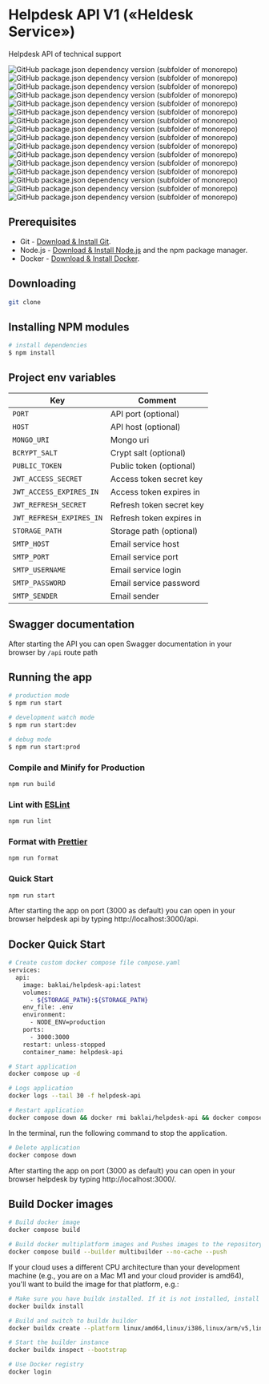 # Helpdesk API V1 («Heldesk Service»)

Helpdesk API of technical support

![GitHub package.json dependency version (subfolder of monorepo)](https://img.shields.io/github/package-json/dependency-version/baklai/helpdesk-api-v1/@nestjs/common)
![GitHub package.json dependency version (subfolder of monorepo)](https://img.shields.io/github/package-json/dependency-version/baklai/helpdesk-api-v1/@nestjs/config)
![GitHub package.json dependency version (subfolder of monorepo)](https://img.shields.io/github/package-json/dependency-version/baklai/helpdesk-api-v1/@nestjs/core)
![GitHub package.json dependency version (subfolder of monorepo)](https://img.shields.io/github/package-json/dependency-version/baklai/helpdesk-api-v1/@nestjs/jwt)
![GitHub package.json dependency version (subfolder of monorepo)](https://img.shields.io/github/package-json/dependency-version/baklai/helpdesk-api-v1/@nestjs/mongoose)
![GitHub package.json dependency version (subfolder of monorepo)](https://img.shields.io/github/package-json/dependency-version/baklai/helpdesk-api-v1/@nestjs/passport)
![GitHub package.json dependency version (subfolder of monorepo)](https://img.shields.io/github/package-json/dependency-version/baklai/helpdesk-api-v1/@nestjs/platform-express)
![GitHub package.json dependency version (subfolder of monorepo)](https://img.shields.io/github/package-json/dependency-version/baklai/helpdesk-api-v1/@nestjs/swagger)
![GitHub package.json dependency version (subfolder of monorepo)](https://img.shields.io/github/package-json/dependency-version/baklai/helpdesk-api-v1/rxjs)
![GitHub package.json dependency version (subfolder of monorepo)](https://img.shields.io/github/package-json/dependency-version/baklai/helpdesk-api-v1/class-validator)
![GitHub package.json dependency version (subfolder of monorepo)](https://img.shields.io/github/package-json/dependency-version/baklai/helpdesk-api-v1/mongoose)
![GitHub package.json dependency version (subfolder of monorepo)](https://img.shields.io/github/package-json/dependency-version/baklai/helpdesk-api-v1/passport-jwt)
![GitHub package.json dependency version (subfolder of monorepo)](https://img.shields.io/github/package-json/dependency-version/baklai/helpdesk-api-v1/bcrypt)
![GitHub package.json dependency version (subfolder of monorepo)](https://img.shields.io/github/package-json/dependency-version/baklai/helpdesk-api-v1/dayjs)
![GitHub package.json dependency version (subfolder of monorepo)](https://img.shields.io/github/package-json/dependency-version/baklai/helpdesk-api-v1/netmask)
![GitHub package.json dependency version (subfolder of monorepo)](https://img.shields.io/github/package-json/dependency-version/baklai/helpdesk-api-v1/pingman)

## Prerequisites

- Git - [Download & Install Git](https://git-scm.com/downloads).
- Node.js - [Download & Install Node.js](https://nodejs.org/en/download/) and the npm package manager.
- Docker - [Download & Install Docker](https://docs.docker.com/engine/install/).

## Downloading

```bash
git clone
```

## Installing NPM modules

```bash
# install dependencies
$ npm install
```

## Project env variables

| Key                      | Comment                  |
| ------------------------ | ------------------------ |
| `PORT`                   | API port (optional)      |
| `HOST`                   | API host (optional)      |
| `MONGO_URI`              | Mongo uri                |
| `BCRYPT_SALT`            | Crypt salt (optional)    |
| `PUBLIC_TOKEN`           | Public token (optional)  |
| `JWT_ACCESS_SECRET`      | Access token secret key  |
| `JWT_ACCESS_EXPIRES_IN`  | Access token expires in  |
| `JWT_REFRESH_SECRET`     | Refresh token secret key |
| `JWT_REFRESH_EXPIRES_IN` | Refresh token expires in |
| `STORAGE_PATH`           | Storage path (optional)  |
| `SMTP_HOST`              | Email service host       |
| `SMTP_PORT`              | Email service port       |
| `SMTP_USERNAME`          | Email service login      |
| `SMTP_PASSWORD`          | Email service password   |
| `SMTP_SENDER`            | Email sender             |

## Swagger documentation

After starting the API you can open Swagger documentation in your browser by `/api` route path

## Running the app

```bash
# production mode
$ npm run start

# development watch mode
$ npm run start:dev

# debug mode
$ npm run start:prod
```

### Compile and Minify for Production

```bash
npm run build
```

### Lint with [ESLint](https://eslint.org/)

```bash
npm run lint
```

### Format with [Prettier](https://prettier.io/)

```bash
npm run format
```

### Quick Start

```bash
npm run start
```

After starting the app on port (3000 as default) you can open
in your browser helpdesk api by typing http://localhost:3000/api.

## Docker Quick Start

```bash
# Create custom docker compose file compose.yaml
services:
  api:
    image: baklai/helpdesk-api:latest
    volumes:
      - ${STORAGE_PATH}:${STORAGE_PATH}
    env_file: .env
    environment:
      - NODE_ENV=production
    ports:
      - 3000:3000
    restart: unless-stopped
    container_name: helpdesk-api
```

```bash
# Start application
docker compose up -d
```

```bash
# Logs application
docker logs --tail 30 -f helpdesk-api
```

```bash
# Restart application
docker compose down && docker rmi baklai/helpdesk-api && docker compose up -d && docker logs -f helpdesk-api
```

In the terminal, run the following command to stop the application.

```bash
# Delete application
docker compose down
```

After starting the app on port (3000 as default) you can open
in your browser helpdesk by typing http://localhost:3000/.

## Build Docker images

```bash
# Build docker image
docker compose build

# Build docker multiplatform images and Pushes images to the repository
docker compose build --builder multibuilder --no-cache --push
```

If your cloud uses a different CPU architecture than your development
machine (e.g., you are on a Mac M1 and your cloud provider is amd64),
you'll want to build the image for that platform, e.g.:

```bash
# Make sure you have buildx installed. If it is not installed, install it as follows
docker buildx install

# Build and switch to buildx builder
docker buildx create --platform linux/amd64,linux/i386,linux/arm/v5,linux/arm/v6,linux/arm/v7,linux/arm64,linux/ppc64le,linux/s390x --name multibuilder --use

# Start the builder instance
docker buildx inspect --bootstrap
```

```bash
# Use Docker registry
docker login
```
